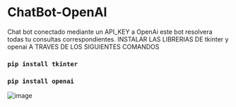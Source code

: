 # ChatBot-OpenAI
 Chat bot conectado mediante un API_KEY a OpenAi este bot resolvera todas tu consultas correspondientes.
 INSTALAR LAS LIBRERIAS DE tkinter y openai
 A TRAVES DE LOS SIGUIENTES COMANDOS
### `pip install tkinter`
### `pip install openai`

![image](https://user-images.githubusercontent.com/121703302/213934228-bae40b58-03ab-47cf-bfea-9d780d9f5555.png)
